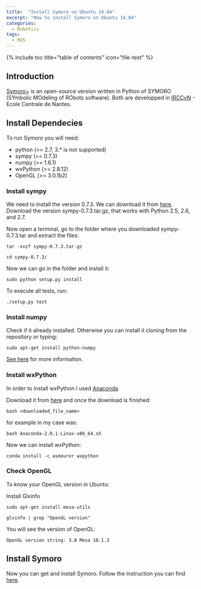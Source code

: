 ```yaml
---
title:  "Install Symoro on Ubuntu 14.04"
excerpt: "How to install Symoro on Ubuntu 14.04"
categories: 
  - Robotics
tags:
  - ROS
---
```


{% include toc title="table of contents" icon="file-text" %}

## Introduction

[Symoro+](https://github.com/symoro/symoro) is an open-source version written in Python of SYMORO (SYmbolic MOdeling of RObots software). Both are developped in [IRCCyN](www.irccyn.ec-nantes.fr/) - Ecole Centrale de Nantes. 

## Install Dependecies
To run Symoro you will need:

* python (>= 2.7, 3.* is not supported)
* sympy (== 0.7.3)
* numpy (>= 1.6.1)
* wxPython (>= 2.8.12)
* OpenGL (>= 3.0.1b2)

### Install sympy

We need to install the version 0.7.3. We can download it from [here](https://github.com/sympy/sympy/releases/tag/sympy-0.7.3). Download the version sympy-0.7.3.tar.gz, that works with Python 2.5, 2.6, and 2.7.

Now open a terminal, go to the folder where you downloaded sympy-0.7.3.tar and extract the files:


`tar -xvzf sympy-0.7.3.tar.gz`


`cd sympy-0.7.3/`


Now we can go in the folder and install it:


`sudo python setup.py install`


To execute all tests, run:


`./setup.py test`



### Install numpy

Check if it already installed. Otherwise you can install it cloning from the repository or typing:


`sudo apt-get install python-numpy`


[See here](http://www.scipy.org/scipylib/download.html) for more information.

### Install wxPython

In order to install wxPython I used [Anaconda](http://docs.continuum.io/anaconda/).

Download it from [here](http://continuum.io/downloads) and once the download is finished:

`bash <downloaded_file_name>`

for example in my case was: 

`bash Anaconda-2.0.1-Linux-x86_64.sh`

Now we can install wxPython:

`conda install -c asmeurer wxpython`




### Check OpenGL

To know your OpenGL version in Ubuntu:

Install Glxinfo

`sudo apt-get install mesa-utils`

`glxinfo | grep "OpenGL version"`

You will see the version of OpenGL:

`OpenGL version string: 3.0 Mesa 10.1.3`


## Install Symoro

Now you can get and install Symoro. Follow the instruction you can find [here](https://github.com/symoro/symoro/wiki/Setup).

